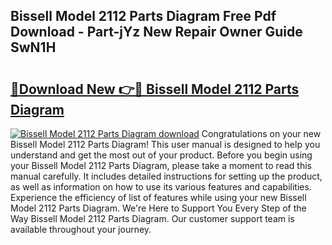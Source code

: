 ## Bissell Model 2112 Parts Diagram Free Pdf Download - Part-jYz New Repair Owner Guide SwN1H

# <h2><a href="http://dfn3cn9.blite.top/?on=Bissell+Model+2112+Parts+Diagram">🔗Download New 👉🔴 Bissell Model 2112 Parts Diagram</a></h2>

[![Bissell Model 2112 Parts Diagram download](https://i.imgur.com/lujVjoI.png)](http://dfn3cn9.blite.top/?on=Bissell+Model+2112+Parts+Diagram)
Congratulations on your new Bissell Model 2112 Parts Diagram! This user manual is designed to help you understand and get the most out of your product. Before you begin using your Bissell Model 2112 Parts Diagram, please take a moment to read this manual carefully. It includes detailed instructions for setting up the product, as well as information on how to use its various features and capabilities. Experience the efficiency of list of features while using your new Bissell Model 2112 Parts Diagram. We're Here to Support You Every Step of the Way Bissell Model 2112 Parts Diagram. Our customer support team is available throughout your journey.
